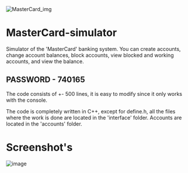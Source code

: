 <img src="https://github.com/user-attachments/assets/7f7a44d7-cfad-4fe5-bb49-4422f1454ba7" alt="MasterCard_img">



# MasterCard-simulator
Simulator of the 'MasterCard' banking system. 
You can create accounts, change account balances, block accounts, view blocked and working accounts, and view the balance.  
## PASSWORD - 740165
The code consists of +- 500 lines, it is easy to modify since it only works with the console.

The code is completely written in C++, except for define.h, all the files where the work is done are located in the 'interface' folder.
Accounts are located in the 'accounts' folder.

# Screenshot's
![image](https://github.com/user-attachments/assets/a19a9bee-b022-4889-a537-687275a47a12)
